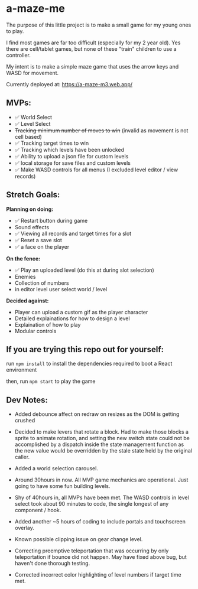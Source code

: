 # a-maze-me

The purpose of this little project is to make a small game for my young ones to play.

I find most games are far too difficult (especially for my 2 year old).  Yes there are cell/tablet games, but none of these "train" children to use a controller.

My intent is to make a simple maze game that uses the arrow keys and WASD for movement.

Currently deployed at:
https://a-maze-m3.web.app/

## MVPs:

- ✅ World Select
- ✅ Level Select
- ~~Tracking minimum number of moves to win~~ (invalid as movement is not cell based)
- ✅ Tracking target times to win
- ✅ Tracking which levels have been unlocked
- ✅ Ability to upload a json file for custom levels
- ✅ local storage for save files and custom levels
- ✅ Make WASD controls for all menus (I excluded level editor / view records)

## Stretch Goals:

**Planning on doing:**
- ✅ Restart button during game
- Sound effects
- ✅ Viewing all records and target times for a slot
- ✅ Reset a save slot
- ✅ a face on the player

**On the fence:**
- ✅ Play an uploaded level (do this at during slot selection)
- Enemies
- Collection of numbers
- in editor level user select world / level

**Decided against:**
- Player can upload a custom gif as the player character
- Detailed explainations for how to design a level
- Explaination of how to play
- Modular controls


## If you are trying this repo out for yourself:

run `npm install` to install the dependencies required to boot a React environment

then, run `npm start` to play the game

## Dev Notes:

- Added debounce affect on redraw on resizes as the DOM is getting crushed

- Decided to make levers that rotate a block.  Had to make those blocks a sprite to animate rotation, and setting the new switch state could not be accomplished by a dispatch inside the state management function as the new value would be overridden by the stale state held by the original caller.

- Added a world selection carousel.

- Around 30hours in now.  All MVP game mechanics are operational.  Just going to have some fun building levels.

- Shy of 40hours in, all MVPs have been met.  The WASD controls in level select took about 90 minutes to code, the single longest of any component / hook.

- Added another ~5 hours of coding to include portals and touchscreen overlay.

- Known possible clipping issue on gear change level.

- Correcting preemptive teleportation that was occurring by only teleportation if bounce did not happen. May have fixed above bug, but haven't done thorough testing.

- Corrected incorrect color highlighting of level numbers if target time met.